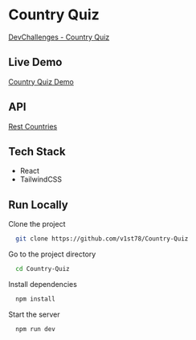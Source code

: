 # Country Quiz

[DevChallenges - Country Quiz](https://devchallenges.io/challenge/50)

## Live Demo
[Country Quiz Demo](https://country-quiz-f6755.web.app/)


## API

[Rest Countries](https://restcountries.com/)



## Tech Stack

- React
- TailwindCSS


## Run Locally

Clone the project

```bash
  git clone https://github.com/v1st78/Country-Quiz
```

Go to the project directory

```bash
  cd Country-Quiz
```

Install dependencies

```bash
  npm install
```

Start the server

```bash
  npm run dev
```
